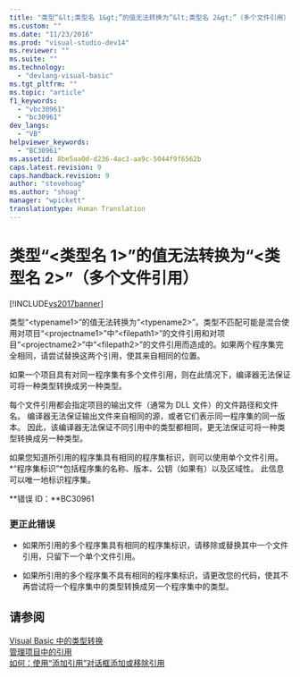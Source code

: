 ```yaml
---
title: "类型“&lt;类型名 1&gt;”的值无法转换为“&lt;类型名 2&gt;”（多个文件引用） | Microsoft Docs"
ms.custom: ""
ms.date: "11/23/2016"
ms.prod: "visual-studio-dev14"
ms.reviewer: ""
ms.suite: ""
ms.technology: 
  - "devlang-visual-basic"
ms.tgt_pltfrm: ""
ms.topic: "article"
f1_keywords: 
  - "vbc30961"
  - "bc30961"
dev_langs: 
  - "VB"
helpviewer_keywords: 
  - "BC30961"
ms.assetid: 8be5aa0d-d236-4ac3-aa9c-5044f9f6562b
caps.latest.revision: 9
caps.handback.revision: 9
author: "stevehoag"
ms.author: "shoag"
manager: "wpickett"
translationtype: Human Translation
---
```

# 类型“&lt;类型名 1&gt;”的值无法转换为“&lt;类型名 2&gt;”（多个文件引用）
[!INCLUDE[vs2017banner](../../../csharp/includes/vs2017banner.md)]

类型“\<typename1\>”的值无法转换为“\<typename2\>”。类型不匹配可能是混合使用对项目“\<projectname1\>”中“\<filepath1\>”的文件引用和对项目“\<projectname2\>”中“\<filepath2\>”的文件引用而造成的。如果两个程序集完全相同，请尝试替换这两个引用，使其来自相同的位置。  
  
 如果一个项目具有对同一程序集有多个文件引用，则在此情况下，编译器无法保证可将一种类型转换成另一种类型。  
  
 每个文件引用都会指定项目的输出文件（通常为 DLL 文件）的文件路径和文件名。  编译器无法保证输出文件来自相同的源，或者它们表示同一程序集的同一版本。  因此，该编译器无法保证不同引用中的类型都相同，更无法保证可将一种类型转换成另一种类型。  
  
 如果您知道所引用的程序集具有相同的程序集标识，则可以使用单个文件引用。  *“程序集标识”*包括程序集的名称、版本、公钥（如果有）以及区域性。  此信息可以唯一地标识程序集。  
  
 **错误 ID：**BC30961  
  
### 更正此错误  
  
-   如果所引用的多个程序集具有相同的程序集标识，请移除或替换其中一个文件引用，只留下一个单个文件引用。  
  
-   如果所引用的多个程序集不具有相同的程序集标识，请更改您的代码，使其不再尝试将一个程序集中的类型转换成另一个程序集中的类型。  
  
## 请参阅  
 [Visual Basic 中的类型转换](../../../visual-basic/programming-guide/language-features/data-types/type-conversions.md)   
 [管理项目中的引用](/visual-studio/ide/managing-references-in-a-project)   
 [如何：使用“添加引用”对话框添加或移除引用](http://msdn.microsoft.com/zh-cn/3bd75d61-f00c-47c0-86a2-dd1f20e231c9)
